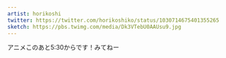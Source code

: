 ```yaml
---
artist: horikoshi
twitter: https://twitter.com/horikoshiko/status/1030714675401355265
sketch: https://pbs.twimg.com/media/Dk3VTebU0AAUsu9.jpg
---
```

アニメこのあと5:30からです！みてねー